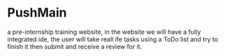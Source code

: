 # PushMain
a pre-internship training website, in the website we will have a fully integrated ide, the user will take reall ife tasks using a ToDo list and try to finish it then submit and receive a review for it.
